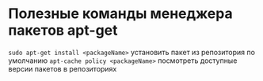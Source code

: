 # Полезные команды менеджера пакетов apt-get
`sudo apt-get install <packageName>` установить пакет из репозитория по умолчанию
`apt-cache policy <packageName>` посмотреть доступные версии пакетов в репозиториях
